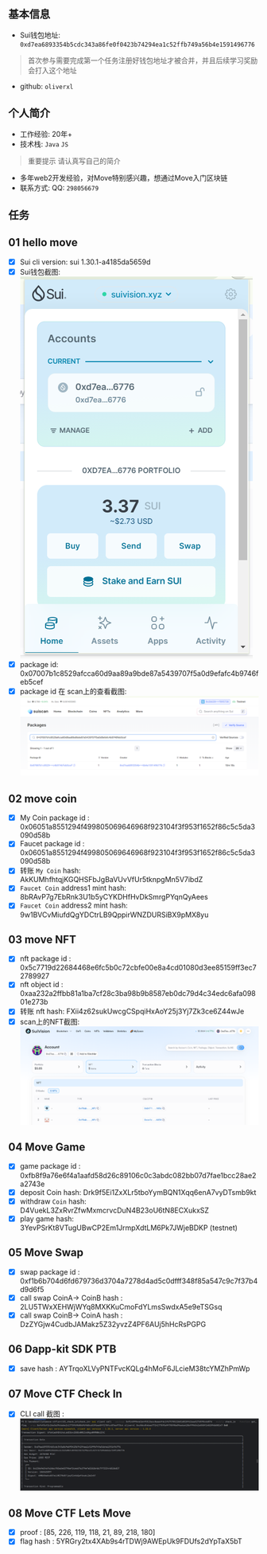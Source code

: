 ## 基本信息
- Sui钱包地址: `0xd7ea6893354b5cdc343a86fe0f0423b74294ea1c52ffb749a56b4e1591496776`
> 首次参与需要完成第一个任务注册好钱包地址才被合并，并且后续学习奖励会打入这个地址
- github: `oliverxl`

## 个人简介
- 工作经验: 20年+
- 技术栈: `Java` `JS`
> 重要提示 请认真写自己的简介
- 多年web2开发经验，对Move特别感兴趣，想通过Move入门区块链
- 联系方式: QQ: `298056679`

## 任务

##   01 hello move  
- [x] Sui cli version: sui 1.30.1-a4185da5659d
- [x] Sui钱包截图: ![Sui钱包截图](./images/suiwallet_oliverxl.png)
- [x] package id: 0x07007b1c8529afcca60d9aa89a9bde87a5439707f5a0d9efafc4b9746feb5cef 
- [x] package id 在 scan上的查看截图:![Scan截图](./images/suiscan_oliverxl.png)

##   02 move coin
- [x] My Coin package id : 0x06051a8551294f499805069646968f923104f3f953f1652f86c5c5da3090d58b
- [x] Faucet package id :  0x06051a8551294f499805069646968f923104f3f953f1652f86c5c5da3090d58b
- [x] 转账 `My Coin` hash:  AkKUMhfhtqjKGQHSFbJgBaVUvVfUr5tknpgMn5V7ibdZ
- [x] `Faucet Coin` address1 mint hash: 8bRAvP7g7EbRnk3U1b5yCYKDHfHvDkSmrgPYqnQyAees
- [x] `Faucet Coin` address2 mint hash: 9w1BVCvMiufdQgYDCtrLB9QppirWNZDURSiBX9pMX8yu

##   03 move NFT
- [x] nft package id : 0x5c7719d22684468e6fc5b0c72cbfe00e8a4cd01080d3ee85159ff3ec72789927
- [x] nft object id : 0xaa232a2ffbb81a1ba7cf28c3ba98b9b8587eb0dc79d4c34edc6afa09801e273b
- [x] 转账 nft  hash: FXii4z62sukUwcgCSpqiHxAoY25j3Yj7Zk3ce6Z44wJe
- [x] scan上的NFT截图:![Scan截图](./images/oliverxl_nft.png)

##   04 Move Game
- [x] game package id : 0xfb8f9a76e6f4a1aafd58d26c89106c0c3abdc082bb07d7fae1bcc28ae2a2743e
- [x] deposit Coin hash: Drk9f5Ei1ZxXLr5tboYymBQN1Xqq6enA7vyDTsmb9kt
- [x] withdraw `Coin` hash: D4VuekL3ZxRvrZfwMxmcrvcDuN4B23oU6tN8ECXukxSZ
- [x] play game hash: 3YevPSrKt8VTugUBwCP2Em1JrmpXdtLM6Pk7JWjeBDKP (testnet)

##   05 Move Swap
- [x] swap package id : 0xf1b6b704d6fd679736d3704a7278d4ad5c0dfff348f85a547c9c7f37b4d9d6f5
- [x] call swap CoinA-> CoinB  hash : 2LU5TWxXEHWjWYq8MXKKuCmoFdYLmsSwdxA5e9eTSGsq
- [x] call swap CoinB-> CoinA  hash : DzZYGjw4CudbJAMakz5Z32yvzZ4PF6AUj5hHcRsPGPG

##   06 Dapp-kit SDK PTB
- [x] save hash : AYTrqoXLVyPNTFvcKQLg4hMoF6JLcieM38tcYMZhPmWp

##   07 Move CTF Check In
- [x] CLI call 截图 : ![截图](./images/movecall_check_in.png)

##   08 Move CTF Lets Move
- [x] proof :  [85, 226, 119, 118, 21, 89, 218, 180]
- [x] flag hash : 5YRGry2tx4XAb9s4rTDWj9AWEpUk9FDUfs2dYpTaX5bT
